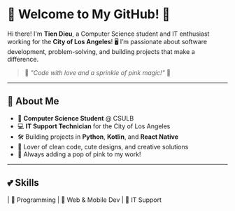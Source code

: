 # 🌸 Welcome to My GitHub! 🌸  


Hi there! I'm **Tien Dieu**, a Computer Science student and IT enthusiast working for the **City of Los Angeles**! 🖥️ I’m passionate about software development, problem-solving, and building projects that make a difference.  

> 🌟 *"Code with love and a sprinkle of pink magic!"* 🌟  

---

## 🎀 About Me  

- 🌸 **Computer Science Student** @ CSULB  
- 💻 **IT Support Technician** for the City of Los Angeles  
- 🛠️ Building projects in **Python**, **Kotlin**, and **React Native**  
- 💖 Lover of clean code, cute designs, and creative solutions  
- 🎨 Always adding a pop of pink to my work!  

---

## 💕 Skills  

| 🌸 Programming         | 🧁 Web & Mobile Dev     | 🌟 IT Support

